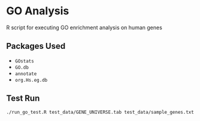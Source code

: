 GO Analysis
===========

R script for executing GO enrichment analysis on human genes

Packages Used
-------------
 * ``GOstats``
 * ``GO.db``
 * ``annotate``
 * ``org.Hs.eg.db``

Test Run
--------
``./run_go_test.R test_data/GENE_UNIVERSE.tab test_data/sample_genes.txt``
